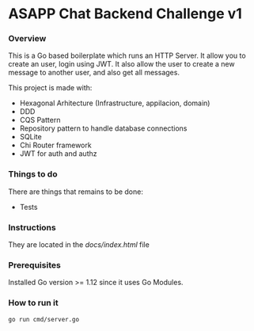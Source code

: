 # ASAPP Chat Backend Challenge v1
### Overview
This is a Go based boilerplate which runs an HTTP Server. It allow you to create an user, login using JWT.
It also allow the user to create a new message to another user, and also get all messages.

This project is made with:
  - Hexagonal Arhitecture (Infrastructure, appilacion, domain)
  - DDD
  - CQS Pattern
  - Repository pattern to handle database connections
  - SQLite
  - Chi Router framework
  - JWT for auth and authz

### Things to do
There are things that remains to be done:
  - Tests
### Instructions

They are located in the *docs/index.html* file

### Prerequisites

Installed Go version >= 1.12 since it uses Go Modules.

### How to run it
`
go run cmd/server.go
`
